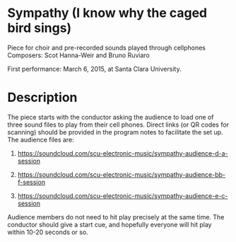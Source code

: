 # Sympathy (I know why the caged bird sings)

Piece for choir and pre-recorded sounds played through cellphones
Composers: Scot Hanna-Weir and Bruno Ruviaro

First performance: March 6, 2015, at Santa Clara University.


# Description

The piece starts with the conductor asking the audience to load one of three sound files to play from their cell phones. Direct links (or QR codes for scanning) should be provided in the program notes to facilitate the set up. The audience files are:

1. <https://soundcloud.com/scu-electronic-music/sympathy-audience-d-a-session>

2. <https://soundcloud.com/scu-electronic-music/sympathy-audience-bb-f-session>

3. <https://soundcloud.com/scu-electronic-music/sympathy-audience-e-c-session>

Audience members do not need to hit play precisely at the same time. The conductor should give a start cue, and hopefully everyone will hit play within 10-20 seconds or so. 
